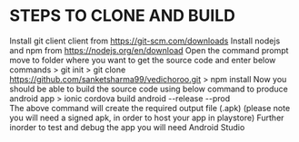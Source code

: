 # STEPS TO CLONE AND BUILD
Install git client client from https://git-scm.com/downloads
Install nodejs and npm from https://nodejs.org/en/download
Open the command prompt move to folder where you want to get the source code and enter below commands
             > git init
             > git clone https://github.com/sanketsharma99/vedichoroo.git
             > npm install
Now you should be able to build the source code using below command to produce android app
             > ionic cordova build android --release --prod     
The above command will create the required output file (.apk) (please note you will need a signed apk, in order to host your app in playstore)
Further inorder to test and debug the app you will need Android Studio 
